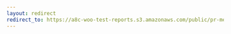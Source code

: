 ```yaml
---
layout: redirect
redirect_to: https://a8c-woo-test-reports.s3.amazonaws.com/public/pr-merge/44624/api/index.html
---
```

